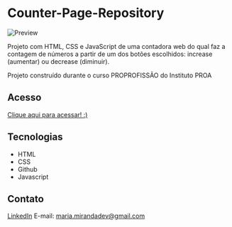 # Counter-Page-Repository
![Preview](https://github.com/MaduSales/Counter-Page-Repository/assets/166547195/b4f5c56d-b53d-4ca9-9070-3cbc20636ca2)

Projeto com HTML, CSS e JavaScript de uma contadora web do qual faz a contagem de números a partir de um dos botões escolhidos: increase (aumentar) ou decrease (diminuir).

Projeto construído durante o curso PROPROFISSÃO do Instituto PROA


## Acesso

[Clique aqui para acessar! :)](hhttps://madusales.github.io/Counter-Page-Repository/)

## Tecnologias
- HTML
- CSS
- Github
- Javascript

  
## Contato
[LinkedIn](https://www.linkedin.com/in/mariaeduardasales)
E-mail: maria.mirandadev@gmail.com



